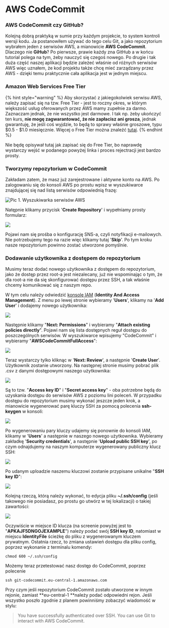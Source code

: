 # AWS CodeCommit

### AWS CodeCommit czy GitHub?

Kolejną dobrą praktyką w sumie przy każdym projekcie, to system kontroli wersji kodu. Ja postanowiłem używać do tego celu Git, a jako repozytorium wybrałem jeden z serwisów AWS, a mianowicie **AWS CodeCommit**. Dlaczego nie **GiHub**? Po pierwsze, prawie każdy zna GitHub a w końcu tutorial polega na tym, żeby nauczyć się czegoś nowego. Po drugie i tak duża część naszej aplikacji będzie zależeć właśnie od różnych serwisów AWS więc uznałem, że kod projektu także chcę mieć zarządzany przez AWS - dzięki temu praktycznie cała aplikacja jest w jednym miejscu.

### Amazon Web Services Free Tier

{% hint style="warning" %}
Aby skorzystać z jakiegokolwiek serwisu AWS, należy zapisać się na tzw. Free Tier - jest to roczny okres, w którym większość usług oferowanych przez AWS mamy zupełnie za darmo. Zaznaczam jednak, że nie wszystko jest darmowe. I tak np. żeby ukończyć ten kurs, **nie mogę zagwarantować, że nie zapłacisz ani grosza**, jednak gwarantuję, że jeśli coś wyjdzie, to będą to sprawy właśnie groszowe, typu $0.5 - $1.0 miesięcznie. Więcej o Free Tier można znaleźć [tutaj](https://aws.amazon.com/free).
{% endhint %}



Nie będę opisywał tutaj jak zapisać się do Free Tier, bo naprawdę wystarczy wejść w podanego powyżej linka i proces rejectracji jest bardzo prosty.

### Tworzymy repozytorium w CodeCommit

Zakładam zatem, że masz już zarejestrowane i aktywne konto na AWS. Po zalogowaniu się do konsoli AWS po prostu wpisz w wyszukiwarce znajdującej się nad listą serwisów odpowiednią frazę:

![Pic 1. Wyszukiwarka serwis&#xF3;w AWS](../.gitbook/assets/screenshot-from-2018-04-25-14-26-43.png)

Natępnie klikamy przycisk '**Create Repository**' i wypełniamy prosty formularz:

![](../.gitbook/assets/screenshot-from-2018-04-25-14-31-01.png)

Pojawi nam się prośba o konfigurację SNS-a, czyli notyfikacji e-mailowych. Nie potrzebujemy tego na razie więc klikamy tutaj '**Skip**'. Po tym kroku nasze repozytorium powinno zostać utworzone pomyślnie.

### Dodawanie użytkownika z dostępem do repozytorium

Musimy teraz dodać nowego użytkownika z dostępem do repozytorium, jako że dostęp przez root-a jest niezalecany, już nie wspominając o tym, że dla root-a nie da się skonfigurować dostępu przez SSH, a tak właśnie chcemy komunikować się z naszym repo.

W tym celu należy odwiedzić [konsolę IAM](https://console.aws.amazon.com/iam/home) \(**Identity And Access Management**\). Z menu po lewej stronie wybieramy '**Users**', klikamy na '**Add User**' i dodajemy nowego użytkownika:

![](../.gitbook/assets/screenshot-from-2018-04-25-14-39-46.png)

Następnie klikamy "**Next: Permissions**" i wybieramy "**Attach existing policies directly**". Pojawi nam się lista dostępnych reguł dostępu do poszczególnych serwisów. W wyszukiwarce wpisujemy "CodeCommit" i wybieramy "**AWSCodeCommitFullAccess**":

![](../.gitbook/assets/screenshot-from-2018-04-25-14-43-24.png)

Teraz wystarczy tylko kliknąc w '**Next: Review**', a następnie '**Create User**'. Użytkownik zostanie utworzony. Na następnej stronie musimy pobrać plik .csv z danymi dostępowymi naszego użytkownika:

![](../.gitbook/assets/screenshot-from-2018-04-25-14-48-12.png)

Są to tzw. "**Access key ID**" i "**Secret access key**" - oba potrzebne będą do uzyskania dostępu do serwisów AWS z poziomu lini poleceń. W przypadku dostępu do repozytorium musimy wykonać jeszcze jeden krok, a mianowicie wygenerować parę kluczy SSH za pomocą polecenia **ssh-keygen** w konsoli:

![](../.gitbook/assets/screenshot-from-2018-04-25-14-58-19.png)

Po wygenerowaniu pary kluczy udajemy się ponownie do konsoli IAM, klikamy w '**Users**' a następnie w naszego nowego użytkownika. Wybieramy zakładkę '**Security credentials**', a następnie '**Upload public SSH key**', po czym odnajdujemy na naszym komputerze wygenerowany publiczny klucz SSH:

![](../.gitbook/assets/screenshot-from-2018-04-25-15-04-02.png)

Po udanym uploadzie naszemu kluczowi zostanie przypisane unikalne "**SSH key ID**":

![](../.gitbook/assets/screenshot-from-2018-04-25-15-08-40.png)

Kolejną rzeczą, którą należy wykonać, to edycja pliku **~/.ssh/config** \(jeśli takowego nie posiadasz, po prostu go utwórz w tej lokalizacji\) o takiej zawartości:

![](../.gitbook/assets/screenshot-from-2018-04-25-15-11-14.png)

Oczywiście w miejsce ID klucza \(na screenie powyżej jest to "**APKAJF5DNGOJEXAMPLE**"\) należy podać swój **SSH key ID**, natomiast w miejscu **IdentityFile** ścieżkę do pliku z wygenerowanym kluczem prywatnym. Ostatnia rzecz, to zmiana ustawień dostępu dla pliku config, poprzez wykonanie z terminalu komendy:

`chmod 600 ~/.ssh/config`

Możemy teraz przetestować nasz dostęp do CodeCommit, poprzez polecenie

`ssh git-codecommit.eu-central-1.amazonaws.com`

Przy czym jeśli repozytorium CodeCommit zostało utworzone w innym rejonie, zamiast **eu-central-1 **należy podać odpowiedni rejon. Jeśli wszystko poszło zgodnie z planem powinniśmy zobaczyć wiadomość w stylu:

> You have successfully authenticated over SSH. You can use Git to interact with AWS CodeCommit.



